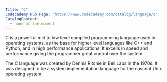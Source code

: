 ```yaml
---
Title: "C"
Codecademy Hub Page: "https://www.codecademy.com/catalog/language/c"
CatalogContent:
  - none at the moment
---
```


C is a powerful mid to low level compiled programming language used in operating systems, as the base for higher level languages like C++ and Python, and in high performance applications. It excells in speed and performance giving the programmer great control over the system.

The C language was created by Dennis Ritchie in Bell Labs in the 1970s. It was designed to be a system implementation language for the nascent Unix operating system.